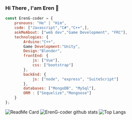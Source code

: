 ### Hi There , I'am Eren 👋


```javascript
const ErenG-coder = {
    pronouns: "He" | "Him",
    code: ["Javascript","C#","C++",],
    askMeAbout: ["web dev","Game Development", "FRC"],
    technologies: {
        Arduino:"C++",
        Game Development:"Unity",
        Design:"Blender",
        frontEnd: {
            js: ["Vue"],
            css: ["bootstrap"]
        },
        backEnd: {
            js: ["node", "express", "SuiteScript"]
        },
        databases: ["MongoDB", "MySql"],
        ORM : ["Sequelize","Mongoose"]
    }
};
```
![ReadMe Card](https://github-readme-stats.vercel.app/api/pin/?username=ErenG-coder&repo=github-readme-stats)
![ErenG-coder github stats](https://github-readme-stats.vercel.app/api?username=ErenG-coder&theme=tokyonight)
![Top Langs](https://github-readme-stats.vercel.app/api/top-langs/?username=ErenG-coder&layout=compact)

